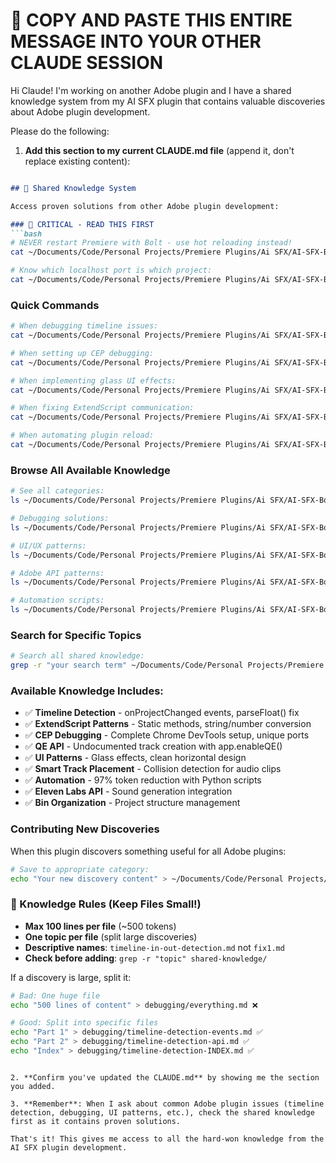 # 🚀 COPY AND PASTE THIS ENTIRE MESSAGE INTO YOUR OTHER CLAUDE SESSION

Hi Claude! I'm working on another Adobe plugin and I have a shared knowledge system from my AI SFX plugin that contains valuable discoveries about Adobe plugin development.

Please do the following:

1. **Add this section to my current CLAUDE.md file** (append it, don't replace existing content):

```markdown

## 🧠 Shared Knowledge System

Access proven solutions from other Adobe plugin development:

### 🚨 CRITICAL - READ THIS FIRST
```bash
# NEVER restart Premiere with Bolt - use hot reloading instead!
cat ~/Documents/Code/Personal Projects/Premiere Plugins/Ai SFX/AI-SFX-Bolt/MultiPluginSystem/shared-knowledge/automation/bolt-hot-reloading-workflow.md

# Know which localhost port is which project:
cat ~/Documents/Code/Personal Projects/Premiere Plugins/Ai SFX/AI-SFX-Bolt/MultiPluginSystem/shared-knowledge/debugging/localhost-port-mapping.md
```

### Quick Commands
```bash
# When debugging timeline issues:
cat ~/Documents/Code/Personal Projects/Premiere Plugins/Ai SFX/AI-SFX-Bolt/MultiPluginSystem/shared-knowledge/debugging/timeline-detection-breakthrough.md

# When setting up CEP debugging:
cat ~/Documents/Code/Personal Projects/Premiere Plugins/Ai SFX/AI-SFX-Bolt/MultiPluginSystem/shared-knowledge/debugging/cep-debugging-setup.md

# When implementing glass UI effects:
cat ~/Documents/Code/Personal Projects/Premiere Plugins/Ai SFX/AI-SFX-Bolt/MultiPluginSystem/shared-knowledge/ui-patterns/glass-effect-ui.md

# When fixing ExtendScript communication:
cat ~/Documents/Code/Personal Projects/Premiere Plugins/Ai SFX/AI-SFX-Bolt/MultiPluginSystem/shared-knowledge/adobe-apis/extendscript-static-methods.md

# When automating plugin reload:
cat ~/Documents/Code/Personal Projects/Premiere Plugins/Ai SFX/AI-SFX-Bolt/MultiPluginSystem/shared-knowledge/automation/plugin-reload-automation.md
```

### Browse All Available Knowledge
```bash
# See all categories:
ls ~/Documents/Code/Personal Projects/Premiere Plugins/Ai SFX/AI-SFX-Bolt/MultiPluginSystem/shared-knowledge/

# Debugging solutions:
ls ~/Documents/Code/Personal Projects/Premiere Plugins/Ai SFX/AI-SFX-Bolt/MultiPluginSystem/shared-knowledge/debugging/

# UI/UX patterns:
ls ~/Documents/Code/Personal Projects/Premiere Plugins/Ai SFX/AI-SFX-Bolt/MultiPluginSystem/shared-knowledge/ui-patterns/

# Adobe API patterns:
ls ~/Documents/Code/Personal Projects/Premiere Plugins/Ai SFX/AI-SFX-Bolt/MultiPluginSystem/shared-knowledge/adobe-apis/

# Automation scripts:
ls ~/Documents/Code/Personal Projects/Premiere Plugins/Ai SFX/AI-SFX-Bolt/MultiPluginSystem/shared-knowledge/automation/
```

### Search for Specific Topics
```bash
# Search all shared knowledge:
grep -r "your search term" ~/Documents/Code/Personal Projects/Premiere Plugins/Ai SFX/AI-SFX-Bolt/MultiPluginSystem/shared-knowledge/
```

### Available Knowledge Includes:
- ✅ **Timeline Detection** - onProjectChanged events, parseFloat() fix
- ✅ **ExtendScript Patterns** - Static methods, string/number conversion
- ✅ **CEP Debugging** - Complete Chrome DevTools setup, unique ports
- ✅ **QE API** - Undocumented track creation with app.enableQE()
- ✅ **UI Patterns** - Glass effects, clean horizontal design
- ✅ **Smart Track Placement** - Collision detection for audio clips
- ✅ **Automation** - 97% token reduction with Python scripts
- ✅ **Eleven Labs API** - Sound generation integration
- ✅ **Bin Organization** - Project structure management

### Contributing New Discoveries
When this plugin discovers something useful for all Adobe plugins:
```bash
# Save to appropriate category:
echo "Your new discovery content" > ~/Documents/Code/Personal Projects/Premiere Plugins/Ai SFX/AI-SFX-Bolt/MultiPluginSystem/shared-knowledge/[category]/[descriptive-name].md
```

### 📏 Knowledge Rules (Keep Files Small!)
- **Max 100 lines per file** (~500 tokens)
- **One topic per file** (split large discoveries)
- **Descriptive names**: `timeline-in-out-detection.md` not `fix1.md`
- **Check before adding**: `grep -r "topic" shared-knowledge/`

If a discovery is large, split it:
```bash
# Bad: One huge file
echo "500 lines of content" > debugging/everything.md ❌

# Good: Split into specific files
echo "Part 1" > debugging/timeline-detection-events.md ✅
echo "Part 2" > debugging/timeline-detection-api.md ✅
echo "Index" > debugging/timeline-detection-INDEX.md ✅
```
```

2. **Confirm you've updated the CLAUDE.md** by showing me the section you added.

3. **Remember**: When I ask about common Adobe plugin issues (timeline detection, debugging, UI patterns, etc.), check the shared knowledge first as it contains proven solutions.

That's it! This gives me access to all the hard-won knowledge from the AI SFX plugin development.